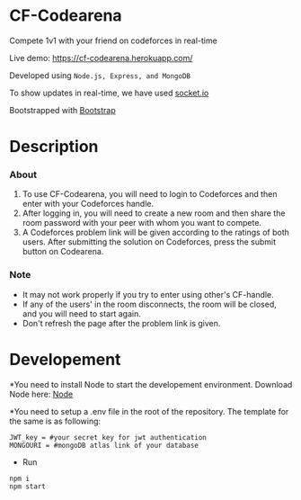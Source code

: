 # CF-Codearena
Compete 1v1 with your friend on codeforces in real-time

Live demo: https://cf-codearena.herokuapp.com/

Developed using `Node.js, Express, and MongoDB` 

To show updates in real-time, we have used [socket.io](https://socket.io/)

Bootstrapped with [Bootstrap](https://getbootstrap.com/)  

# Description

### About
1. To use CF-Codearena, you will need to login to Codeforces and then enter with your Codeforces handle.
2. After logging in, you will need to create a new room and then share the room password with your peer with whom you want to compete.
3. A Codeforces problem link will be given according to the ratings of both users. After submitting the solution on Codeforces, press the submit button on Codearena.

### Note
* It may not work properly if you try to enter using other's CF-handle.
* If any of the users' in the room disconnects,  the room will be closed, and you will need to start again.
* Don't refresh the page after the problem link is given.

# Developement
*You need to install Node to start the developement environment. Download Node here: [Node](https://nodejs.org/en/)

*You need to setup a .env file in the root of the repository. The template for the same is as following:

```
JWT_key = #your secret key for jwt authentication
MONGOURI = #mongoDB atlas link of your database
```

* Run

```
npm i
npm start
```
